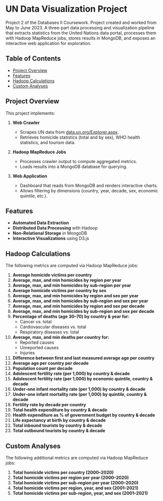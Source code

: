 # UN Data Visualization Project
Project 2 of the Databases II Coursework. Project created and worked from May to June 2023.
A three-part data processing and visualization pipeline that extracts statistics from the United Nations data portal, processes them with Hadoop MapReduce jobs, stores results in MongoDB, and exposes an interactive web application for exploration.

## Table of Contents

- [Project Overview](#project-overview)  
- [Features](#features)   
- [Hadoop Calculations](#hadoop-calculations)  
- [Custom Analyses](#custom-analyses)  

## Project Overview

This project implements:

1. **Web Crawler**  
   - Scrapes UN data from [data.un.org/Explorer.aspx](http://data.un.org/Explorer.aspx).  
   - Retrieves homicide statistics (total and by sex), WHO health statistics, and tourism data.

2. **Hadoop MapReduce Jobs**  
   - Processes crawler output to compute aggregated metrics.  
   - Loads results into a MongoDB database for querying.

3. **Web Application**  
   - Dashboard that reads from MongoDB and renders interactive charts.  
   - Allows filtering by dimensions (country, year, decade, sex, economic quintile, etc.).

## Features

- **Automated Data Extraction**  
- **Distributed Data Processing** with Hadoop  
- **Non-Relational Storage** in MongoDB  
- **Interactive Visualizations** using D3.js  

## Hadoop Calculations
The following metrics are computed via Hadoop MapReduce jobs:

1. **Average homicide victims per country**  
2. **Average, max, and min homicides by region per year**  
3. **Average, max, and min homicides by sub‑region per year**  
4. **Average homicide victims per country by sex**  
5. **Average, max, and min homicides by region and sex per year**  
6. **Average, max, and min homicides by sub‑region and sex per year**  
7. **Average, max, and min homicides by region and sex per decade**  
8. **Average, max, and min homicides by sub‑region and sex per decade**  
9. **Percentage of deaths (age 30–70) by country & year for:**  
   - Cancer vs. total  
   - Cardiovascular diseases vs. total  
   - Respiratory diseases vs. total  
10. **Average, max, and min deaths per country for:**  
    - Reported causes  
    - Unreported causes  
    - Injuries  
11. **Difference between first and last measured average age per country**  
12. **Average age per country per decade**  
13. **Population count per decade**  
14. **Adolescent fertility rate (per 1,000) by country & decade**  
15. **Adolescent fertility rate (per 1,000) by economic quintile, country & decade**  
16. **Under‑one infant mortality rate (per 1,000) by country & decade**  
17. **Under‑one infant mortality rate (per 1,000) by quintile, country & decade**  
18. **Fertility rate by decade per country**  
19. **Total health expenditure by country & decade**  
20. **Health expenditure as % of government budget by country & decade**  
21. **Life expectancy at birth by country & decade**  
22. **Total inbound tourists by country & decade**  
23. **Total outbound tourists by country & decade**

## Custom Analyses
The following additional metrics are computed via Hadoop MapReduce jobs:

1. **Total homicide victims per country (2000–2020)**  
2. **Total homicide victims per region per year (2000–2020)**  
3. **Total homicide victims per sub‑region per year (2000–2020)**  
4. **Total homicide victims per region, year, and sex (2001–2021)**  
5. **Total homicide victims per sub‑region, year, and sex (2001–2021)**
